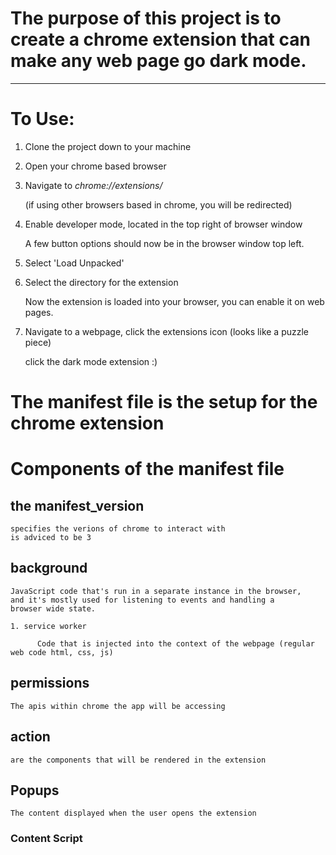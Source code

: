 # The purpose of this project is to create a chrome extension that can make any web page go dark mode. 

*** 

# To Use:
1. Clone the project down to your machine

1. Open your chrome based browser

1. Navigate to   *chrome://extensions/*
    
    (if using other browsers based in chrome, you will be redirected)

1. Enable developer mode, located in the top right of browser window
    
    A few button options should now be in the browser window top left.

1. Select 'Load Unpacked'

1. Select the directory for the extension

    Now the extension is loaded into your browser, you can enable it on web pages.

1. Navigate to a webpage, click the extensions icon (looks like a puzzle piece) 

    click the dark mode extension :)





# The manifest file is the setup for the chrome extension

# Components of the manifest file

## the manifest_version
    
    specifies the verions of chrome to interact with
    is adviced to be 3

## background 
    
    JavaScript code that's run in a separate instance in the browser, 
    and it's mostly used for listening to events and handling a 
    browser wide state.
    
    1. service worker
        
          Code that is injected into the context of the webpage (regular web code html, css, js)

## permissions 
    
    The apis within chrome the app will be accessing

## action 
    
    are the components that will be rendered in the extension

## Popups

    The content displayed when the user opens the extension

### Content Script

  


